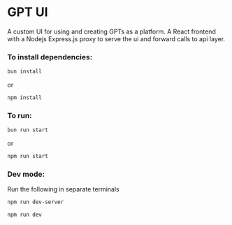 # GPT UI

A custom UI for using and creating GPTs as a platform. A React frontend with a Nodejs Express.js proxy to serve the ui and forward calls to api layer.

### To install dependencies:

```bash
bun install
```

or

```bash
npm install
```

### To run:

```bash
bun run start
```

or

```bash
npm run start
```

### Dev mode:

Run the following in separate terminals
```bash
npm run dev-server
```
```bash
npm run dev
```



